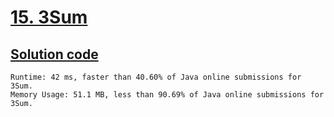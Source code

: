 # [15. 3Sum](https://leetcode.com/problems/3sum/)

## [Solution code](https://github.com/alexengrig/leetcode/blob/main/src/main/java/dev/alexengrig/leetcode/_15_3sum/Solution.java)

```
Runtime: 42 ms, faster than 40.60% of Java online submissions for 3Sum.
Memory Usage: 51.1 MB, less than 90.69% of Java online submissions for 3Sum.
```

